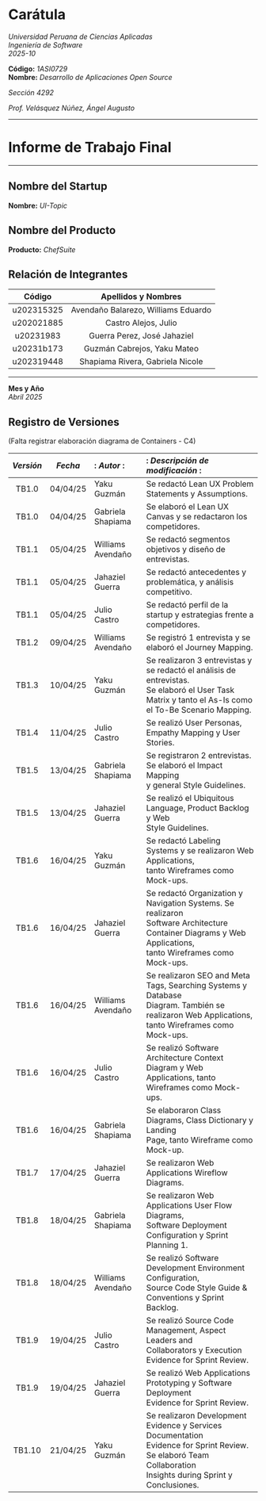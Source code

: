 # Carátula  

_Universidad Peruana de Ciencias Aplicadas_  
_Ingeniería de Software_  
_2025-10_  

**Código:** _1ASI0729_  
**Nombre:** _Desarrollo de Aplicaciones Open Source_  

_Sección 4292_  

_Prof. Velásquez Núñez, Ángel Augusto_  

---

# **Informe de Trabajo Final**  

---

## Nombre del Startup  
**Nombre:** _UI-Topic_  

## Nombre del Producto  
**Producto:** _ChefSuite_  

## Relación de Integrantes  
| Código	 | Apellidos y Nombres				   |
|:----------:|:-----------------------------------:|
| u202315325 | Avendaño Balarezo, Williams Eduardo |
| u202021885 | Castro Alejos, Julio				   |
| u20231983  | Guerra Perez, José Jahaziel		   |
| u20231b173 | Guzmán Cabrejos, Yaku Mateo		   |
| u202319448 | Shapiama Rivera, Gabriela Nicole    |

---

**Mes y Año**  
_Abril 2025_

## **Registro de Versiones**
(Falta registrar elaboración diagrama de Containers - C4)

| *Versión* | *Fecha*  |: *Autor*            :|: *Descripción de modificación*                                                                                                                                          :|
|:---------:|:--------:|:---------------------|:-------------------------------------------------------------------------------------------------------------------------------------------------------------------------|
| TB1.0     | 04/04/25 | Yaku Guzmán          | Se redactó Lean UX Problem Statements y Assumptions.                                                                                                                     |
| TB1.0     | 04/04/25 | Gabriela Shapiama    | Se elaboró el Lean UX Canvas y se redactaron los competidores.                                                                                                           |
| TB1.1     | 05/04/25 | Williams Avendaño    | Se redactó segmentos objetivos y diseño de entrevistas.                                                                                                                  |
| TB1.1     | 05/04/25 | Jahaziel Guerra      | Se redactó antecedentes y problemática, y análisis competitivo.                                                                                                          |
| TB1.1     | 05/04/25 | Julio Castro         | Se redactó perfil de la startup y estrategias frente a competidores.                                                                                                     |
| TB1.2     | 09/04/25 | Williams Avendaño    | Se registró 1 entrevista y se elaboró el Journey Mapping.                                                                                                            |
| TB1.3     | 10/04/25 | Yaku Guzmán          | Se realizaron 3 entrevistas y se redactó el análisis de entrevistas. <br> Se elaboró el User Task Matrix y tanto el As-Is como el To-Be Scenario Mapping.                |
| TB1.4     | 11/04/25 | Julio Castro         | Se realizó User Personas, Empathy Mapping y User Stories.                                                                                                                |
| TB1.5     | 13/04/25 | Gabriela Shapiama    | Se registraron 2 entrevistas. Se elaboró el Impact Mapping <br> y general Style Guidelines.                                                                              |
| TB1.5     | 13/04/25 | Jahaziel Guerra      | Se realizó el Ubiquitous Language, Product Backlog y Web <br>Style Guidelines.                                                                                           |
| TB1.6     | 16/04/25 | Yaku Guzmán          | Se redactó Labeling Systems y se realizaron Web Applications, <br>tanto Wireframes como Mock-ups.                                                                        |
| TB1.6     | 16/04/25 | Jahaziel Guerra      | Se redactó Organization y Navigation Systems. Se realizaron  <br> Software Architecture Container Diagrams y Web Applications,  <br> tanto Wireframes como Mock-ups.     |
| TB1.6     | 16/04/25 | Williams Avendaño    | Se realizaron SEO and Meta Tags, Searching Systems y Database <br> Diagram. También se realizaron Web Applications,  <br> tanto Wireframes como Mock-ups.                |
| TB1.6     | 16/04/25 | Julio Castro         | Se realizó Software Architecture Context Diagram y Web  <br> Applications, tanto Wireframes como Mock-ups.                                                               |
| TB1.6     | 16/04/25 | Gabriela Shapiama    | Se elaboraron Class Diagrams, Class Dictionary y Landing  <br> Page, tanto Wireframe como Mock-up.                                                                       |
| TB1.7     | 17/04/25 | Jahaziel Guerra      | Se realizaron Web Applications Wireflow Diagrams.																														 |
| TB1.8     | 18/04/25 | Gabriela Shapiama    | Se realizaron Web Applications User Flow Diagrams,  <br> Software Deployment Configuration y Sprint Planning 1.															 |
| TB1.8     | 18/04/25 | Williams Avendaño    | Se realizó Software Development Environment Configuration, <br> Source Code Style Guide & Conventions y Sprint Backlog.													 |
| TB1.9     | 19/04/25 | Julio Castro         | Se realizó Source Code Management, Aspect Leaders and  <br> Collaborators y Execution Evidence for Sprint Review.														 |
| TB1.9     | 19/04/25 | Jahaziel Guerra      | Se realizó Web Applications Prototyping y Software Deployment <br> Evidence for Sprint Review.																			 |
| TB1.10    | 21/04/25 | Yaku Guzmán          | Se realizaron Development Evidence y Services Documentation  <br> Evidence for Sprint Review. Se elaboró Team Collaboration  <br> Insights during Sprint y Conclusiones. |
